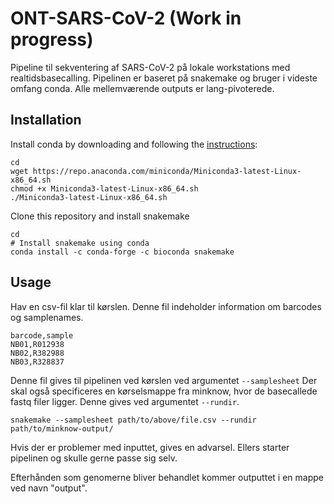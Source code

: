 # ONT-SARS-CoV-2 (Work in progress)
Pipeline til sekventering af SARS-CoV-2 på lokale workstations med realtidsbasecalling. Pipelinen er baseret på snakemake og bruger i videste omfang conda. Alle mellemværende outputs er lang-pivoterede.





## Installation 


Install conda by downloading and following the [instructions](https://docs.conda.io/en/latest/miniconda.html):
```
cd
wget https://repo.anaconda.com/miniconda/Miniconda3-latest-Linux-x86_64.sh
chmod +x Miniconda3-latest-Linux-x86_64.sh
./Miniconda3-latest-Linux-x86_64.sh
```

Clone this repository and install snakemake

```
cd 
# Install snakemake using conda
conda install -c conda-forge -c bioconda snakemake
```


## Usage

Hav en csv-fil klar til kørslen. Denne fil indeholder information om barcodes og samplenames.

```
barcode,sample
NB01,R012938
NB02,R382988
NB03,R328837
```

Denne fil gives til pipelinen ved kørslen ved argumentet `--samplesheet`
Der skal også specificeres en kørselsmappe fra minknow, hvor de basecallede fastq filer ligger. Denne gives ved argumentet `--rundir`.

```
snakemake --samplesheet path/to/above/file.csv --rundir path/to/minknow-output/
```



Hvis der er problemer med inputtet, gives en advarsel.
Ellers starter pipelinen og skulle gerne passe sig selv.

Efterhånden som genomerne bliver behandlet kommer outputtet i en mappe ved navn "output".


